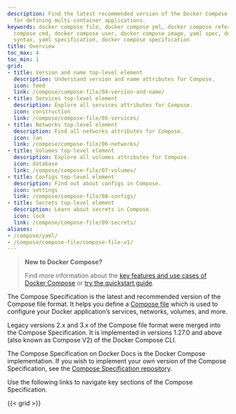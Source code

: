 ```yaml
---
description: Find the latest recommended version of the Docker Compose file format
  for defining multi-container applications.
keywords: docker compose file, docker compose yml, docker compose reference, docker
  compose cmd, docker compose user, docker compose image, yaml spec, docker compose
  syntax, yaml specification, docker compose specification
title: Overview
toc_max: 4
toc_min: 1
grid:
- title: Version and name top-level element
  description: Understand version and name attributes for Compose.
  icon: feed
  link: /compose/compose-file/04-version-and-name/
- title: Services top-level element
  description: Explore all services attributes for Compose.
  icon: construction
  link: /compose/compose-file/05-services/
- title: Networks top-level element
  description: Find all networks attributes for Compose.
  icon: lan
  link: /compose/compose-file/06-networks/
- title: Volumes top-level element
  description: Explore all volumes attributes for Compose.
  icon: database
  link: /compose/compose-file/07-volumes/
- title: Configs top-level element
  description: Find out about configs in Compose.
  icon: settings
  link: /compose/compose-file/08-configs/
- title: Secrets top-level element
  description: Learn about secrets in Compose.
  icon: lock
  link: /compose/compose-file/09-secrets/
aliases:
- /compose/yaml/
- /compose/compose-file/compose-file-v1/
---
```


>**New to Docker Compose?**
>
> Find more information about the [key features and use cases of Docker Compose](../intro/features-uses.md) or [try the quickstart guide](../gettingstarted.md).

The Compose Specification is the latest and recommended version of the Compose file format. It helps you define a [Compose file](../compose-application-model.md) which is used to configure your Docker application’s services, networks, volumes, and more.

Legacy versions 2.x and 3.x of the Compose file format were merged into the Compose Specification. It is implemented in versions 1.27.0 and above (also known as Compose V2) of the Docker Compose CLI.

The Compose Specification on Docker Docs is the Docker Compose implementation. If you wish to implement your own version of the Compose Specification, see the [Compose Specification repository](https://github.com/compose-spec/compose-spec).

Use the following links to navigate key sections of the Compose Specification. 

{{< grid >}}
